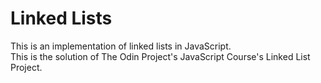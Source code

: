 # Linked Lists

This is an implementation of linked lists in JavaScript.  
This is the solution of The Odin Project's JavaScript Course's Linked List Project.
